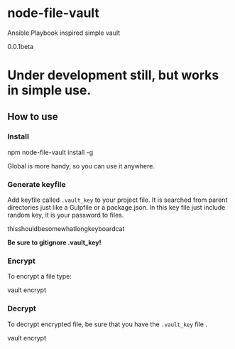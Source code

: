 # node-file-vault

Ansible Playbook inspired simple vault

0.0.1beta

# Under development still, but works in simple use.

## How to use

### Install

  npm node-file-vault install -g

Global is more handy, so you can use it anywhere.

### Generate keyfile

Add keyfile called <code>.vault_key</code> to your project file. It is searched from parent directories just like a Gulpfile or a package.json. In this key file just include random key, it is your password to files.

  thisshouldbesomewhatlongkeyboardcat

**Be sure to gitignore .vault_key!**

### Encrypt

To encrypt a file type:

  vault encrypt <file>

### Decrypt

To decrypt encrypted file, be sure that you have the <code>.vault_key</code> file .

  vault encrypt <file>
